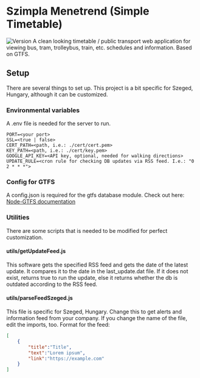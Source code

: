 # Szimpla Menetrend (Simple Timetable)
![Version](https://img.shields.io/github/package-json/v/berenteb/szimpla-menetrend?style=flat-square) 
A clean looking timetable / public transport web application for viewing bus, tram, trolleybus, train, etc. schedules and information. Based on GTFS.
## Setup
There are several things to set up. This project is a bit specific for Szeged, Hungary, although it can be customized.
### Environmental variables
A .env file is needed for the server to run.
```
PORT=<your port>
SSL=<true | false> 
CERT_PATH=<path, i.e.: ./cert/cert.pem>
KEY_PATH=<path, i.e.: ./cert/key.pem>
GOOGLE_API_KEY=<API key, optional, needed for walking directions>
UPDATE_RULE=<cron rule for checking DB updates via RSS feed. I.e.: "0 2 * * *">
```
### Config for GTFS
A config.json is required for the gtfs database module. Check out here:
[Node-GTFS documentation](https://github.com/BlinkTagInc/node-gtfs)
### Utilities
There are some scripts that is needed to be modified for perfect customization.
#### utils/getUpdateFeed.js
This software gets the specified RSS feed and gets the date of the latest update. It compares it to the date in the last_update.dat file. If it does not exist, returns true to run the update, else it returns whether the db is outdated according to the RSS feed.
#### utils/parseFeedSzeged.js
This file is specific for Szeged, Hungary. Change this to get alerts and information feed from your company. If you change the name of the file, edit the imports, too.
Format for the feed:
```json
[
    {
        "title":"Title",
        "text":"Lorem ipsum",
        "link":"https://example.com"
    }
]
```
